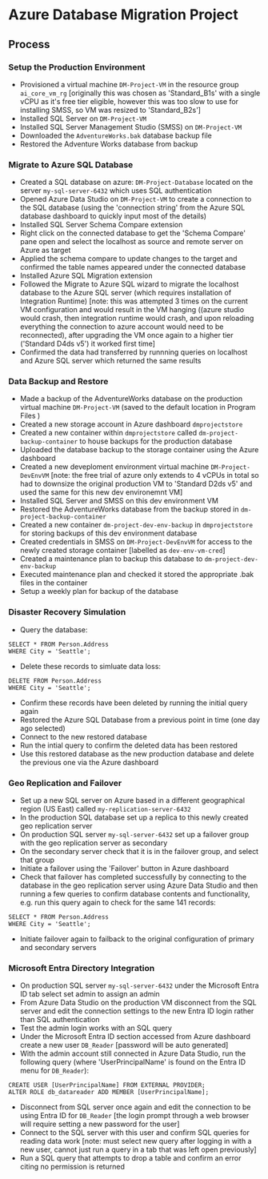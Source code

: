 # Azure Database Migration Project


## Process

### Setup the Production Environment
 - Provisioned a virtual machine `DM-Project-VM` in the resource group `ai_core_vm_rg` [originally this was chosen as 'Standard_B1s' with a single vCPU as it's free tier eligible, however this was too slow to use for installing SMSS, so VM was resized to 'Standard_B2s']
 - Installed SQL Server on `DM-Project-VM`
 - Installed SQL Server Management Studio (SMSS) on `DM-Project-VM`
 - Downloaded the `AdventureWorks.bak` database backup file
 - Restored the Adventure Works database from backup

### Migrate to Azure SQL Database
 - Created a SQL database on azure: `DM-Project-Database` located on the server `my-sql-server-6432` which uses SQL authentication
 - Opened Azure Data Studio on `DM-Project-VM` to create a connection to the SQL database (using the 'connection string' from the Azure SQL database dashboard to quickly input most of the details)
 -  Installed SQL Server Schema Compare extension
 -  Right click on the connected database to get the 'Schema Compare' pane open and select the localhost as source and remote server on Azure as target
 -  Applied the schema compare to update changes to the target and confirmed the table names appeared under the connected database
 -  Installed Azure SQL Migration extension
 -  Followed the Migrate to Azure SQL wizard to migrate the localhost database to the Azure SQL server (which requires installation of Integration Runtime) [note: this was attempted 3 times on the current VM configuration and would result in the VM hanging ((azure studio would crash, then integration runtime would crash, and upon reloading everything the connection to azure account would need to be reconnected), after upgrading the VM once again to a higher tier ('Standard D4ds v5') it worked first time]
 - Confirmed the data had transferred by runnning queries on localhost and Azure SQL server which returned the same results

### Data Backup and Restore
 - Made a backup of the AdventureWorks database on the production virtual machine `DM-Project-VM` (saved to the default location in Program Files )
 - Created a new storage account in Azure dashboard `dmprojectstore`
 - Created a new container within `dmprojectstore` called `dm-project-backup-container` to house backups for the production database
 - Uploaded the database backup to the storage container using the Azure dashboard
 - Created a new deveploment environment virtual machine `DM-Project-DevEnvVM` [note: the free trial of azure only extends to 4 vCPUs in total so had to downsize the original production VM to 'Standard D2ds v5' and used the same for this new dev environemnt VM]
 - Installed SQL Server and SMSS on this dev environment VM
 - Restored the AdventureWorks database from the backup stored in `dm-project-backup-container`
 - Created a new container `dm-project-dev-env-backup` in `dmprojectstore` for storing backups of this dev environment database
 - Created credentials in SMSS on `DM-Project-DevEnvVM` for access to the newly created storage container [labelled as `dev-env-vm-cred`]
 - Created a maintenance plan to backup this database to `dm-project-dev-env-backup`
 - Executed maintenance plan and checked it stored the appropriate .bak files in the container
 - Setup a weekly plan for backup of the database

### Disaster Recovery Simulation
 - Query the database:
```
SELECT * FROM Person.Address
WHERE City = 'Seattle';
```
- Delete these records to simluate data loss:
```
DELETE FROM Person.Address
WHERE City = 'Seattle';
```
- Confirm these records have been deleted by running the initial query again
- Restored the Azure SQL Database from a previous point in time (one day ago selected)
- Connect to the new restored database
- Run the intial query to confirm the deleted data has been restored
- Use this restored database as the new production database and delete the previous one via the Azure dashboard

### Geo Replication and Failover
- Set up a new SQL server on Azure based in a different geographical region (US East) called `my-replication-server-6432`
- In the production SQL database set up a replica to this newly created geo replication server
- On production SQL server `my-sql-server-6432` set up a failover group with the geo replication server as secondary
- On the secondary server check that it is in the failover group, and select that group
- Initiate a failover using the 'Failover' button in Azure dashboard
- Check that failover has completed successfully by connecting to the database in the geo replication server using Azure Data Studio and then running a few queries to confirm database contents and functionality, e.g. run this query again to check for the same 141 records:
```
SELECT * FROM Person.Address
WHERE City = 'Seattle';
```
- Initiate failover again to failback to the original configuration of primary and secondary servers

### Microsoft Entra Directory Integration
- On production SQL server `my-sql-server-6432` under the Microsoft Entra ID tab select set admin to assign an admin
- From Azure Data Studio on the production VM disconnect from the SQL server and edit the connection settings to the new Entra ID login rather than SQL authentication
- Test the admin login works with an SQL query
- Under the Microsoft Entra ID section accessed from Azure dashboard create a new user `DB_Reader` [password will be auto generated]
- With the admin account still connected in Azure Data Studio, run the following query (where 'UserPrincipalName' is found on the Entra ID menu for `DB_Reader`):
```
CREATE USER [UserPrincipalName] FROM EXTERNAL PROVIDER;
ALTER ROLE db_datareader ADD MEMBER [UserPrincipalName];
```
- Disconnect from SQL server once again and edit the connection to be using Entra ID for `DB_Reader` [the login prompt through a web browser will require setting a new password for the user]
- Connect to the SQL server with this user and confirm SQL queries for reading data work [note: must select new query after logging in with a new user, cannot just run a query in a tab that was left open previously]
- Run a SQL query that attempts to drop a table and confirm an error citing no permission is returned
